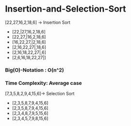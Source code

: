 # Insertion-and-Selection-Sort
[22,27,16,2,18,6] -> Insertion Sort

- [22,|27,16,2,18,6]
- [22,27,|16,2,18,6]
- [16,22,27,|2,18,6]
- [2,16,22,27|,18,6]
- [2,16,18,22,27|,6]
- [2,6,16,18,22,27|]
### Big(O)-Notation :  O(n^2)
### Time Complexity: Average case

[7,3,5,8,2,9,4,15,6]-> Selection Sort
- [2,3,5,8,7,9,4,15,6]
- [2,3,5,8,7,9,4,15,6]
- [2,3,4,8,7,9,5,15,6]
- [2,3,4,5,7,9,8,15,6]
